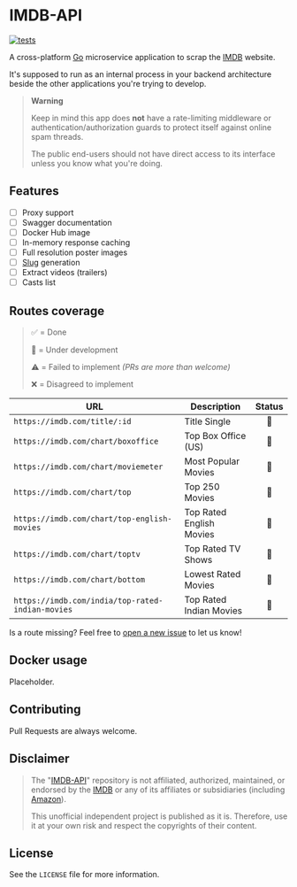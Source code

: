 # IMDB-API

[![tests](https://github.com/Scrip7/imdb-api/actions/workflows/tests.yml/badge.svg)](https://github.com/Scrip7/imdb-api/actions/workflows/tests.yml)

A cross-platform [Go](https://go.dev) microservice application to scrap the [IMDB](https://imdb.com) website.

It's supposed to run as an internal process in your backend architecture beside the other applications you're trying to develop.

> **Warning**
>
> Keep in mind this app does **not** have a rate-limiting middleware or authentication/authorization guards to protect itself against online spam threads.
>
> The public end-users should not have direct access to its interface unless you know what you're doing.

## Features

- [ ] Proxy support
- [ ] Swagger documentation
- [ ] Docker Hub image
- [ ] In-memory response caching
- [ ] Full resolution poster images
- [ ] [Slug](https://en.wikipedia.org/wiki/Slug) generation
- [ ] Extract videos (trailers)
- [ ] Casts list

## Routes coverage

> ✅ = Done
>
> 🚧 = Under development
>
> ⚠️ = Failed to implement _(PRs are more than welcome)_
>
> ❌ = Disagreed to implement

| URL                                              | Description              | Status |
| ------------------------------------------------ | ------------------------ | :----: |
| `https://imdb.com/title/:id`                     | Title Single             |   🚧   |
| `https://imdb.com/chart/boxoffice`               | Top Box Office (US)      |   🚧   |
| `https://imdb.com/chart/moviemeter`              | Most Popular Movies      |   🚧   |
| `https://imdb.com/chart/top`                     | Top 250 Movies           |   🚧   |
| `https://imdb.com/chart/top-english-movies`      | Top Rated English Movies |   🚧   |
| `https://imdb.com/chart/toptv`                   | Top Rated TV Shows       |   🚧   |
| `https://imdb.com/chart/bottom`                  | Lowest Rated Movies      |   🚧   |
| `https://imdb.com/india/top-rated-indian-movies` | Top Rated Indian Movies  |   🚧   |

Is a route missing? Feel free to [open a new issue](https://github.com/Scrip7/imdb-api/issues) to let us know!

## Docker usage

Placeholder.

## Contributing

Pull Requests are always welcome.

## Disclaimer

> The "[IMDB-API](https://github.com/Scrip7/imdb-api)" repository is not affiliated, authorized, maintained, or endorsed by the [IMDB](https://en.wikipedia.org/wiki/IMDb) or any of its affiliates or subsidiaries (including [Amazon](<https://en.wikipedia.org/wiki/Amazon_(company)>)).
>
> This unofficial independent project is published as it is. Therefore, use it at your own risk and respect the copyrights of their content.

## License

See the `LICENSE` file for more information.
